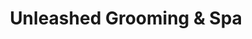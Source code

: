---
title: "Unleashed Grooming & Spa"
url: /west-branch/unleashed-grooming-and-spa/
shop: pet grooming
---